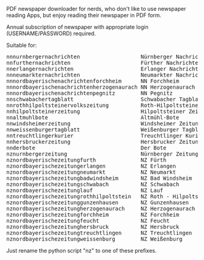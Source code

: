 PDF newspaper downloader for nerds, who don't like to use newspaper reading Apps, but enjoy reading their newspaper in PDF form.


Annual subscription of newspaper with appropriate login (USERNAME/PASSWORD) required.

Suitable for:
<pre>
nnnurnbergernachrichten                   Nürnberger Nachrichten
nnfurthernachrichten                      Fürther Nachrichten
nnerlangernachrichten                     Erlanger Nachrichten
nnneumarkternachrichten                   Neumarkter Nachrichten
nnnordbayerischenachrichtenforchheim      NN Forchheim
nnnordbayerischenachrichtenherzogenaurach NN Herzogenaurach
nnnordbayerischenachrichtenpegnitz        NN Pegnitz
nnschwabachertagblatt                     Schwabacher Tagblatt
nnrothhilpoltsteinervolkszeitung          Roth-Hilpoltsteiner Volkszeitung
nnhilpoltsteinerzeitung                   Hilpoltsteiner Zeitung
nnaltmuhlbote                             Altmühl-Bote
nnwindsheimerzeitung                      Windsheimer Zeitung
nnweissenburgertagblatt                   Weißenburger Tagblatt
nntreuchtlingerkurier                     Treuchtlinger Kurier
nnhersbruckerzeitung                      Hersbrucker Zeitung
nnderbote                                 Der Bote
nznurnbergerzeitung                       Nürnberger Zeitung
nznordbayerischezeitungfurth              NZ Fürth
nznordbayerischezeitungerlangen           NZ Erlangen
nznordbayerischezeitungneumarkt           NZ Neumarkt
nznordbayerischezeitungbadwindsheim       NZ Bad Windsheim
nznordbayerischezeitungschwabach          NZ Schwabach
nznordbayerischezeitunglauf               NZ Lauf
nznordbayerischezeitungrothhilpoltstein   NZ Roth - Hilpoltstein
nznordbayerischezeitunggunzenhausen       NZ Gunzenhausen
nznordbayerischezeitungherzogenaurach     NZ Herzogenaurach
nznordbayerischezeitungforchheim          NZ Forchheim
nznordbayerischezeitungfeucht             NZ Feucht
nznordbayerischezeitunghersbruck          NZ Hersbruck
nznordbayerischezeitungtreuchtlingen      NZ Treuchtlingen
nznordbayerischezeitungweissenburg        NZ Weißenburg
</pre>
Just rename the python script "nz" to one of these prefixes.
